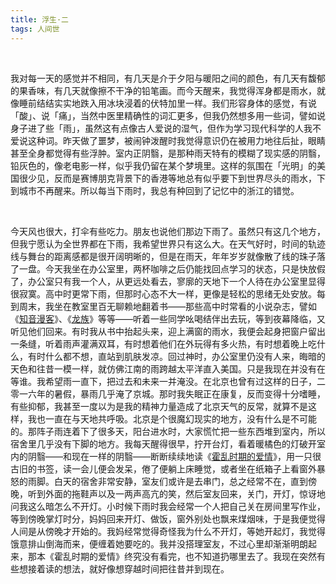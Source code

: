 ```yaml
---
title: 浮生·二
tags: 人间世
---
```


<br/>

我对每一天的感觉并不相同，有几天是介于夕阳与暖阳之间的颜色，有几天有馥郁的果香味，有几天就像擦不干净的铅笔画。而今天醒来，我觉得浑身都是雨水，就像睡前结结实实地跌入用冰块浸着的伏特加里一样。我们形容身体的感觉，有说「酸」、说「痛」，当然中医里精确性的词汇更多，但我仍然想多用一些词，譬如说身子进了些「雨」，虽然这有点像古人爱说的湿气，但作为学习现代科学的人我不爱说这种词。昨天做了噩梦，被闹钟泼醒时我觉得意识仍在被用力地往后扯，眼睛甚至全身都觉得有些浮肿。室内正阴翳，是那种雨天特有的模糊了现实感的阴翳，铅灰色的，像老电影一样，似乎我仍留在某个梦境里。这样的氛围在「光明」的美国很少见，反而是赛博朋克背景下的香港等地总有似乎要下到世界尽头的雨水，下到城市不再醒来。所以每当下雨时，我总有种回到了记忆中的浙江的错觉。

<br/>

今天风也很大，打伞有些吃力。朋友也说他们那边下雨了。虽然只有这几个地方，但我宁愿认为全世界都在下雨，我希望世界只有这么大。在天气好时，时间的轨迹线与舞台的距离感都是很开阔明晰的，但是在雨天，年年岁岁就像散了线的珠子落了一盘。今天我坐在办公室里，两杯咖啡之后仍能找回点学习的状态，只是快放假了，办公室只有我一个人，从更远处看去，寥廓的天地下一个人待在办公室里显得很寂寞。高中时更常下雨，但那时心态不大一样，更像是轻松的思绪无处安放。每到周末，我坐在教室里百无聊赖地翻着书——那些高中时常看的小说杂志，譬如《[知音漫客](https://www.zymk.cn/)》、《[龙族](https://book.douban.com/subject/4737329/)》等等——听着一些同学吆喝结伴出去玩，等到夜幕降临，又听见他们回来。有时我从书中抬起头来，迎上满窗的雨水，我便会起身把窗户留出一条缝，听着雨声灌满双耳，有时想着他们在外玩得有多火热，有时想着晚上吃什么，有时什么都不想，直站到肌肤发凉。回过神时，办公室里仍没有人来，晦暗的天色和往昔一模一样，就仿佛江南的雨跨越太平洋直入美国。只是我现在并没有在等谁。我希望雨一直下，把过去和未来一并淹没。在北京也曾有过这样的日子，二零一六年的暑假，暴雨几乎淹了京城。那时我失眠正在康复，反而变得十分嗜睡，有些抑郁，我甚至一度以为是我的精神力量造成了北京天气的反常，就算不是这样，我也一直在与天地共呼吸。北京是个很魔幻现实的地方，没有什么是不可能的。那阵子雨连着下了很多天，阳台进水时，大家慌忙把一些东西堆到室内，所以宿舍里几乎没有下脚的地方。我每天醒得很早，拧开台灯，看着暖橘色的灯破开室内的阴翳——和现在一样的阴翳——断断续续地读《[霍乱时期的爱情](https://book.douban.com/subject/10594787/)》，用一只很古旧的书签，读一会儿便会发呆，倦了便躺上床睡觉，或者坐在纸箱子上看窗外暴怒的雨脚。白天的宿舍非常安静，室友们或许是去串门，总之经常不在，直到傍晚，听到外面的拖鞋声以及一两声高亢的笑，然后室友回来，关门，开灯，惊讶地问我这么暗怎么不开灯。小时候下雨时我会经常一个人把自己关在房间里写作业，等到傍晚掌灯时分，妈妈回来开灯、做饭，窗外别处也飘来煤烟味，于是我便觉得人间是从傍晚才开始的。我妈经常觉得奇怪我为什么不开灯，等她开起灯，我觉得饿意排山倒海而来，便缠着她要吃的。我并没搭理室友，不过心里却渐渐明朗起来，那本《霍乱时期的爱情》终究没有看完，也不知道扔哪里去了。我现在突然有些想接着读的想法，就好像想穿越时间把往昔并到现在。